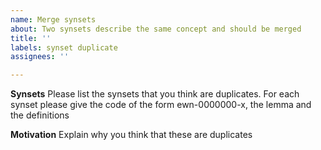 ```yaml
---
name: Merge synsets
about: Two synsets describe the same concept and should be merged
title: ''
labels: synset duplicate
assignees: ''

---
```


**Synsets**
Please list the synsets that you think are duplicates. For each synset please give the code of the form ewn-0000000-x, the lemma and the definitions

**Motivation**
Explain why you think that these are duplicates

